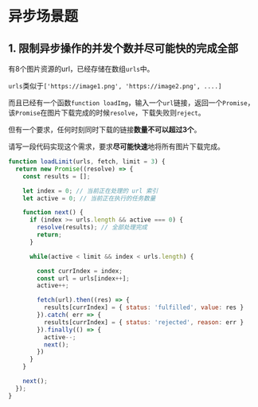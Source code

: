 # 异步场景题

## 1. 限制异步操作的并发个数并尽可能快的完成全部

有8个图片资源的url，已经存储在数组`urls`中。

`urls`类似于`['https://image1.png', 'https://image2.png', ....]`

而且已经有一个函数`function loadImg`，输入一个`url`链接，返回一个`Promise`，该`Promise`在图片下载完成的时候`resolve`，下载失败则`reject`。

但有一个要求，任何时刻同时下载的链接**数量不可以超过3个**。

请写一段代码实现这个需求，要求**尽可能快速**地将所有图片下载完成。

```js
function loadLimit(urls, fetch, limit = 3) {
  return new Promise((resolve) => {
    const results = [];

    let index = 0; // 当前正在处理的 url 索引
    let active = 0; // 当前正在执行的任务数量

    function next() {
      if (index >= urls.length && active === 0) {
        resolve(results); // 全部处理完成
        return;
      }

      while(active < limit && index < urls.length) {

        const currIndex = index;
        const url = urls[index++];
        active++;

        fetch(url).then((res) => {
          results[currIndex] = { status: 'fulfilled', value: res }
        }).catch( err => {
          results[currIndex] = { status: 'rejected', reason: err }
        }).finally(() => {
          active--;
          next();
        })
      }
    }

    next();
  });
}
```
